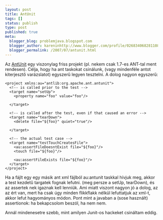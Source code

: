 ```yaml
---
layout: post
title: AntUnit
tags: []
status: publish
type: post
published: true
meta:
  blogger_blog: problemjava.blogspot.com
  blogger_author: kareninhttp://www.blogger.com/profile/02683406828110839343noreply@blogger.com
  blogger_permalink: /2007/07/antunit.html
---
```

Az [AntUnit](http://www.blogger.com/img/gl.link.gif) egy viszonylag friss
projekt (pl. nekem csak 1.7-es ANT-tal ment rendesen). Célja, hogy ha ant
taskokat csinálunk, (vagy mindenféle antot kiterjesztő varázslatot) egyszerű
legyen tesztelni. A dolog nagyon egyszerű:

    
    
    <project xmlns:au="antlib:org.apache.ant.antunit">
      <!-- is called prior to the test -->
      <target name="setUp">
        <property name="foo" value="foo"/>
    
      </target>
    
      <!-- is called after the test, even if that caused an error -->
      <target name="tearDown">
        <delete file="${foo}" quiet="true"/>
    
      </target>
    
      <!-- the actual test case -->
      <target name="testTouchCreatesFile">
        <au:assertFileDoesntExist file="${foo}"/>
        <touch file="${foo}"/>
    
        <au:assertFileExists file="${foo}"/>
      </target>
    </project>
    

  
Ha a fájlt egy egy másik ant xml fájlból au:antunit taskkal hívjuk meg, akkor
a test kezdetű targatek fognak lefutni. (meg persze a setUp, tearDown), és az
assertek nek igaznak kell lenniük. Ami miatt viszont nagyon jó a dolog, az az
ért van, mert ha csak úgy minden flikkflakk nélkül lefuttatjuk az xml-t, akkor
lefut hagyományos módon. Pont mint a javaban a (sose használt) assertionok: ha
bekapcsolom beszól, ha nem nem.

Annál mindenesetre szebb, mint amilyen Junit-os hackeket csináltam eddig.

